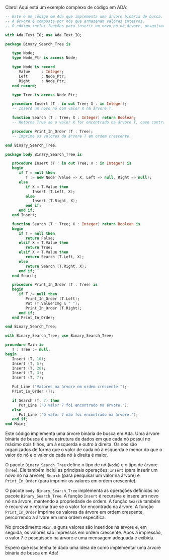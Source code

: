 Claro! Aqui está um exemplo complexo de código em ADA:

```ada
-- Este é um código em Ada que implementa uma árvore binária de busca.
-- A árvore é composta por nós que armazenam valores inteiros.
-- O código inclui funções para inserir um novo nó na árvore, pesquisar um valor na árvore e imprimir os valores em ordem.

with Ada.Text_IO; use Ada.Text_IO;

package Binary_Search_Tree is

   type Node;
   type Node_Ptr is access Node;

   type Node is record
      Value     : Integer;
      Left      : Node_Ptr;
      Right     : Node_Ptr;
   end record;

   type Tree is access Node_Ptr;

   procedure Insert (T : in out Tree; X : in Integer);
   -- Insere um novo nó com valor X na árvore T.

   function Search (T : Tree; X : Integer) return Boolean;
   -- Retorna True se o valor X for encontrado na árvore T, caso contrário retorna False.

   procedure Print_In_Order (T : Tree);
   -- Imprime os valores da árvore T em ordem crescente.

end Binary_Search_Tree;

package body Binary_Search_Tree is

   procedure Insert (T : in out Tree; X : in Integer) is
   begin
      if T = null then
         T := new Node'(Value => X, Left => null, Right => null);
      else
         if X < T.Value then
            Insert (T.Left, X);
         else
            Insert (T.Right, X);
         end if;
      end if;
   end Insert;

   function Search (T : Tree; X : Integer) return Boolean is
   begin
      if T = null then
         return False;
      elsif X = T.Value then
         return True;
      elsif X < T.Value then
         return Search (T.Left, X);
      else
         return Search (T.Right, X);
      end if;
   end Search;

   procedure Print_In_Order (T : Tree) is
   begin
      if T /= null then
         Print_In_Order (T.Left);
         Put (T.Value'Img & " ");
         Print_In_Order (T.Right);
      end if;
   end Print_In_Order;

end Binary_Search_Tree;

with Binary_Search_Tree; use Binary_Search_Tree;

procedure Main is
   T : Tree := null;
begin
   Insert (T, 10);
   Insert (T, 5);
   Insert (T, 20);
   Insert (T, 3);
   Insert (T, 7);

   Put_Line ("Valores na árvore em ordem crescente:");
   Print_In_Order (T);

   if Search (T, 7) then
      Put_Line ("O valor 7 foi encontrado na árvore.");
   else
      Put_Line ("O valor 7 não foi encontrado na árvore.");
   end if;
end Main;
```

Este código implementa uma árvore binária de busca em Ada. Uma árvore binária de busca é uma estrutura de dados em que cada nó possui no máximo dois filhos, um à esquerda e outro à direita. Os nós são organizados de forma que o valor de cada nó à esquerda é menor do que o valor do nó e o valor de cada nó à direita é maior.

O pacote `Binary_Search_Tree` define o tipo de nó (`Node`) e o tipo de árvore (`Tree`). Ele também inclui as principais operações: `Insert` (para inserir um novo nó na árvore), `Search` (para pesquisar um valor na árvore) e `Print_In_Order` (para imprimir os valores em ordem crescente).

O pacote `body Binary_Search_Tree` implementa as operações definidas no pacote `Binary_Search_Tree`. A função `Insert` é recursiva e insere um novo nó na árvore, mantendo a propriedade de ordem. A função `Search` também é recursiva e retorna true se o valor for encontrado na árvore. A função `Print_In_Order` imprime os valores da árvore em ordem crescente, percorrendo a árvore em uma ordem específica.

No procedimento `Main`, alguns valores são inseridos na árvore e, em seguida, os valores são impressos em ordem crescente. Após a impressão, o valor 7 é pesquisado na árvore e uma mensagem adequada é exibida.

Espero que isso tenha te dado uma ideia de como implementar uma árvore binária de busca em Ada!